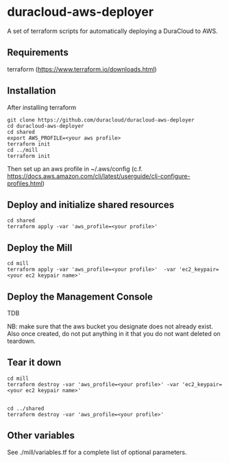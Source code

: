 # duracloud-aws-deployer
A set of terraform scripts for automatically deploying a DuraCloud to AWS.

## Requirements
terraform  (https://www.terraform.io/downloads.html)

## Installation

After installing terraform 
```
git clone https://github.com/duracloud/duracloud-aws-deployer
cd duracloud-aws-deployer
cd shared
export AWS_PROFILE=<your aws profile>
terraform init
cd ../mill
terraform init
```

Then set up an aws profile in ~/.aws/config
(c.f. https://docs.aws.amazon.com/cli/latest/userguide/cli-configure-profiles.html)

## Deploy and initialize shared resources 
```
cd shared
terraform apply -var 'aws_profile=<your profile>'
```

## Deploy the Mill
```
cd mill
terraform apply -var 'aws_profile=<your profile>'  -var 'ec2_keypair=<your ec2 keypair name>'
```

## Deploy the Management Console 
TDB 

NB: make sure that the aws bucket you designate does not already exist.  Also once created, do not put anything in it that you do not want deleted on teardown.

## Tear it down
```
cd mill
terraform destroy -var 'aws_profile=<your profile>' -var 'ec2_keypair=<your ec2 keypair name>'


cd ../shared
terraform destroy -var 'aws_profile=<your profile>'
```

##  Other variables
See ./mill/variables.tf for a complete list of optional parameters.


